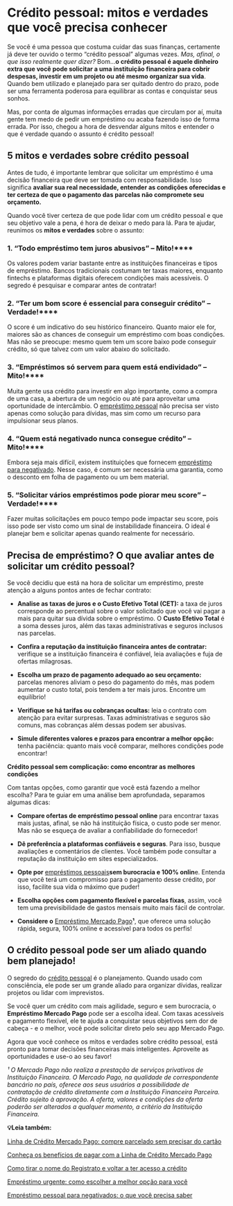 # Crédito pessoal: mitos e verdades que você precisa conhecer

Se você é uma pessoa que costuma cuidar das suas finanças, certamente já deve ter ouvido o termo “crédito pessoal” algumas vezes. *Mas, afinal, o que isso realmente quer dizer?* Bom…**o crédito pessoal é aquele dinheiro extra que você pode solicitar a uma instituição financeira para cobrir despesas, investir em um projeto ou até mesmo organizar sua vida**. Quando bem utilizado e planejado para ser quitado dentro do prazo, pode ser uma ferramenta poderosa para equilibrar as contas e conquistar seus sonhos.

Mas, por conta de algumas informações erradas que circulam por aí, muita gente tem medo de pedir um empréstimo ou acaba fazendo isso de forma errada. Por isso, chegou a hora de desvendar alguns mitos e entender o que é verdade quando o assunto é crédito pessoal!

## **5 mitos e verdades sobre crédito pessoal**

Antes de tudo, é importante lembrar que solicitar um empréstimo é uma decisão financeira que deve ser tomada com responsabilidade. Isso significa **avaliar sua real necessidade, entender as condições oferecidas e ter certeza de que o pagamento das parcelas não compromete seu orçamento.**

Quando você tiver certeza de que pode lidar com um crédito pessoal e que seu objetivo vale a pena, é hora de deixar o medo para lá. Para te ajudar, reunimos os **mitos e verdades** sobre o assunto:

### **1. “Todo empréstimo tem juros abusivos”** – **Mito!******

Os valores podem variar bastante entre as instituições financeiras e tipos de empréstimo. Bancos tradicionais costumam ter taxas maiores, enquanto fintechs e plataformas digitais oferecem condições mais acessíveis. O segredo é pesquisar e comparar antes de contratar!

### **2. “Ter um bom score é essencial para conseguir crédito”** – **Verdade!******

O score é um indicativo do seu histórico financeiro. Quanto maior ele for, maiores são as chances de conseguir um empréstimo com boas condições. Mas não se preocupe: mesmo quem tem um score baixo pode conseguir crédito, só que talvez com um valor abaixo do solicitado. 

### **3. “Empréstimos só servem para quem está endividado”** – **Mito!******

Muita gente usa crédito para investir em algo importante, como a compra de uma casa, a abertura de um negócio ou até para aproveitar uma oportunidade de intercâmbio. O [empréstimo pessoal](https://meubolso.mercadopago.com.br/diferenca-emprestimo-pessoal-e-consignado) não precisa ser visto apenas como solução para dívidas, mas sim como um recurso para impulsionar seus planos.

### **4. “Quem está negativado nunca consegue crédito”** – **Mito!******

Embora seja mais difícil, existem instituições que fornecem [empréstimo para negativado](https://meubolso.mercadopago.com.br/tipo-de-emprestimo-para-negativado). Nesse caso, é comum ser necessária uma garantia, como o desconto em folha de pagamento ou um bem material.

### **5. “Solicitar vários empréstimos pode piorar meu score”** – **Verdade!******

Fazer muitas solicitações em pouco tempo pode impactar seu score, pois isso pode ser visto como um sinal de instabilidade financeira. O ideal é planejar bem e solicitar apenas quando realmente for necessário.

## **Precisa de empréstimo? O que avaliar antes de solicitar um crédito pessoal?**

Se você decidiu que está na hora de solicitar um empréstimo, preste atenção a alguns pontos antes de fechar contrato:

- **Analise as taxas de juros e o Custo Efetivo Total (CET):** a taxa de juros corresponde ao percentual sobre o valor solicitado que você vai pagar a mais para quitar sua dívida sobre o empréstimo. O **Custo Efetivo Total** é a soma desses juros, além das taxas administrativas e seguros inclusos nas parcelas. 

- **Confira a reputação da instituição financeira antes de contratar:** verifique se a instituição financeira é confiável, leia avaliações e fuja de ofertas milagrosas.

- **Escolha um prazo de pagamento adequado ao seu orçamento:** parcelas menores aliviam o peso do pagamento do mês, mas podem aumentar o custo total, pois tendem a ter mais juros. Encontre um equilíbrio!

- **Verifique se há tarifas ou cobranças ocultas:** leia o contrato com atenção para evitar surpresas. Taxas administrativas e seguros são comuns, mas cobranças além dessas podem ser abusivas.

- **Simule diferentes valores e prazos para encontrar a melhor opção:** tenha paciência: quanto mais você comparar, melhores condições pode encontrar!

**Crédito pessoal sem complicação: como encontrar as melhores condições**

Com tantas opções, como garantir que você está fazendo a melhor escolha? Para te guiar em uma análise bem aprofundada, separamos algumas dicas:

- **Compare ofertas de empréstimo pessoal online** para encontrar taxas mais justas, afinal, se não há instituição física, o custo pode ser menor. Mas não se esqueça de avaliar a confiabilidade do fornecedor!

- **Dê preferência a plataformas confiáveis e seguras**. Para isso, busque avaliações e comentários de clientes. Você também pode consultar a reputação da instituição em sites especializados.

- **Opte por** [empréstimos pessoais](https://meubolso.mercadopago.com.br/emprestimos-pessoais)**sem burocracia e 100% onlin**e. Entenda que você terá um compromisso para o pagamento desse crédito, por isso, facilite sua vida o máximo que puder!

- **Escolha opções com pagamento flexível e parcelas fixas**, assim, você tem uma previsibilidade de gastos mensais muito mais fácil de controlar.

- **Considere o** [Empréstimo Mercado Pago](https://meubolso.mercadopago.com.br/emprestimo-mercado-pago-tudo-que-voce-precisa-saber)**¹**, que oferece uma solução rápida, segura, 100% online e acessível para todos os perfis!

## **O crédito pessoal pode ser um aliado quando bem planejado!**

O segredo do [crédito pessoal](https://meubolso.mercadopago.com.br/opcoes-alem-do-credito-pessoal) é o planejamento. Quando usado com consciência, ele pode ser um grande aliado para organizar dívidas, realizar projetos ou lidar com imprevistos.

Se você quer um crédito com mais agilidade, seguro e sem burocracia, o **Empréstimo Mercado Pago** pode ser a escolha ideal. Com taxas acessíveis e pagamento flexível, ele te ajuda a conquistar seus objetivos sem dor de cabeça - e o melhor, você pode solicitar direto pelo seu app Mercado Pago.

Agora que você conhece os mitos e verdades sobre crédito pessoal, está pronto para tomar decisões financeiras mais inteligentes. Aproveite as oportunidades e use-o ao seu favor!

*¹ O Mercado Pago não realiza a prestação de serviços privativos de Instituição Financeira. O Mercado Pago, na qualidade de correspondente bancário no país, oferece aos seus usuários a possibilidade de contratação de crédito diretamente com a Instituição Financeira Parceira. Crédito sujeito à aprovação. A oferta, valores e condições da oferta poderão ser alterados a qualquer momento, a critério da Instituição Financeira.*

**💡Leia também:**

[Linha de Crédito Mercado Pago: compre parcelado sem precisar do cartão](https://meubolso.mercadopago.com.br/linha-de-credito-mercado-pago-compre-parcelado-sem-cartao)

[Conheça os benefícios de pagar com a Linha de Crédito Mercado Pago](https://meubolso.mercadopago.com.br/conheca-os-beneficios-de-pagar-com-a-linha-de-credito-mercado-pago)

[Como tirar o nome do Registrato e voltar a ter acesso a crédito](https://meubolso.mercadopago.com.br/tirar-o-nome-do-registrato)

[Empréstimo urgente: como escolher a melhor opção para você](https://meubolso.mercadopago.com.br/emprestimo-urgente-quando-pedir)

[Empréstimo pessoal para negativados: o que você precisa saber](https://meubolso.mercadopago.com.br/emprestimo-pessoal-para-negativados)
